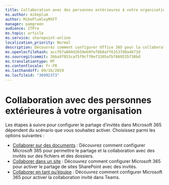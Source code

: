 ```yaml
---
title: Collaboration avec des personnes extérieures à votre organisation
ms.author: mikeplum
author: MikePlumleyMSFT
manager: pamgreen
audience: ITPro
ms.topic: article
ms.service: sharepoint-online
localization_priority: Normal
description: Découvrez comment configurer Office 365 pour la collaboration avec des utilisateurs invités.
ms.openlocfilehash: accf67a884d2659eb9fef8b8aff61537d0a4b73d
ms.sourcegitcommit: 3bba97053caf5f9cff0ef3205afb7869535f38bd
ms.translationtype: MT
ms.contentlocale: fr-FR
ms.lasthandoff: 09/16/2019
ms.locfileid: "36992373"
---
```

# <a name="collaborating-with-people-outside-your-organization"></a>Collaboration avec des personnes extérieures à votre organisation

Les étapes à suivre pour configurer le partage d’invités dans Microsoft 365 dépendent du scénario que vous souhaitez activer. Choisissez parmi les options suivantes :

- [Collaborer sur des documents](collaborate-on-documents.md) : Découvrez comment configurer Microsoft 365 pour permettre le partage et la collaboration avec des invités sur des fichiers et des dossiers.
- [Collaborer dans un site](collaborate-in-a-site.md) : Découvrez comment configurer Microsoft 365 pour activer le partage de sites SharePoint avec des invités.
- [Collaborer en tant qu’équipe](collaborate-as-a-team.md) : Découvrez comment configurer Microsoft 365 pour activer la collaboration invité dans Teams.


